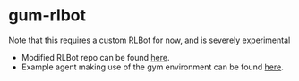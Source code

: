 # gum-rlbot


Note that this requires a custom RLBot for now, and is severely experimental 
- Modified RLBot repo can be found [here](https://github.com/m0re4u/RLBot).
- Example agent making use of the gym environment can be found [here](https://github.com/m0re4u/RaLLy).